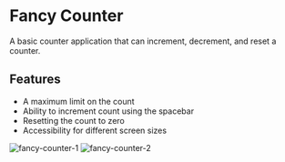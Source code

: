 # Fancy Counter
A basic counter application that can increment, decrement, and reset a counter.
## Features
- A maximum limit on the count
- Ability to increment count using the spacebar
- Resetting the count to zero
- Accessibility for different screen sizes

![fancy-counter-1](https://github.com/Gevork-Manukyan/Fancy-Counter/assets/68621339/1a07e8ff-7fb2-4eb3-898e-f6de920b3469)
![fancy-counter-2](https://github.com/Gevork-Manukyan/Fancy-Counter/assets/68621339/c76658a3-5de5-4fa8-959a-76d9c37d5862)
